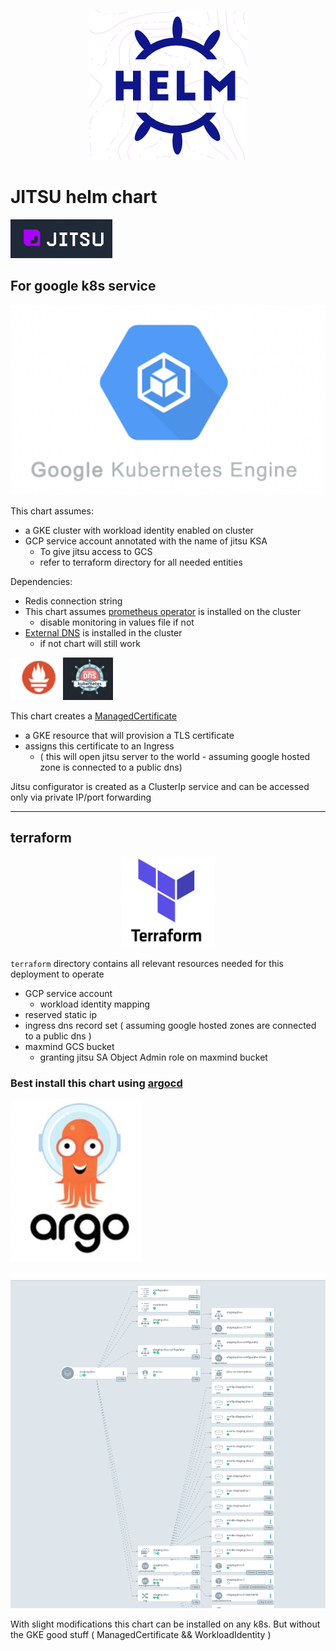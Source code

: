 <p align="center">
<img alt="img_2.png" src="./readme_assets/img_2.png"/>
</p>

# JITSU helm chart
![img_1.png](./readme_assets/img_1.png)

## For google k8s service

<p align="center">
<img alt="img_3.png" src="./readme_assets/img_3.png"/>
<p align="center">

This chart assumes:
- a GKE cluster with workload identity enabled on cluster
- GCP service account annotated with the name of jitsu KSA 
  - To give jitsu access to GCS
  - refer to terraform directory for all needed entities 

Dependencies:
- Redis connection string 
- This chart assumes [prometheus operator](https://github.com/bitnami/charts/tree/master/bitnami/kube-prometheus/#installing-the-chart) is installed on the cluster 
  - disable monitoring in values file if not
- [External DNS](https://github.com/kubernetes-sigs/external-dns) is installed in the cluster
  - if not chart will still work

<img alt="img_6.png" src="./readme_assets/img_6.png" width="80"/> <img alt="img_7.png" src="./readme_assets/edns.png" width="80"/>

This chart creates a [ManagedCertificate](https://cloud.google.com/kubernetes-engine/docs/how-to/managed-certs) 
- a GKE resource that will provision a TLS certificate
- assigns this certificate to an Ingress
  - ( this will open jitsu server to the world - assuming google hosted zone is connected to a public dns)
  
Jitsu configurator is created as a ClusterIp service and can be accessed only via private IP/port forwarding

---
## terraform
<p align="center">
  <img alt="img_4.png" src="./readme_assets/img_4.png" width="150"/>
<p align="center">


`terraform` directory contains all relevant resources needed for this deployment to operate
- GCP service account
  - workload identity mapping
- reserved static ip
- ingress dns record set ( assuming google hosted zones are connected to a public dns )
- maxmind GCS bucket
  - granting jitsu SA Object Admin role on maxmind bucket


### Best install this chart using [argocd](https://argo-cd.readthedocs.io/en/stable/)

![img_5.png](./readme_assets/img_5.png)

![img.png](./readme_assets/img.png)


With slight modifications this chart can be installed on any k8s.
But without the GKE good stuff
( ManagedCertificate && WorkloadIdentity )
